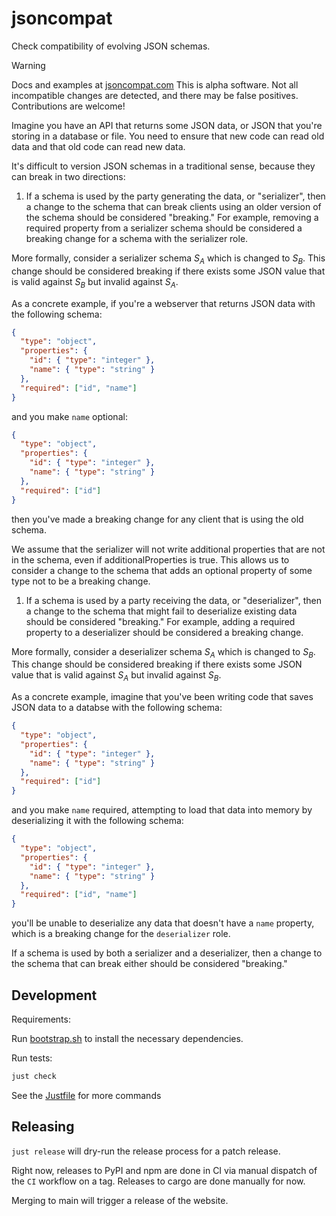 # jsoncompat

Check compatibility of evolving JSON schemas.

> [!WARNING]
> Docs and examples at [jsoncompat.com](https://jsoncompat.com)
> This is alpha software. Not all incompatible changes are detected, and there may be false positives. Contributions are welcome!

Imagine you have an API that returns some JSON data, or JSON that you're storing in a database or file. You need to ensure that new code can read old data and that old code can read new data.

It's difficult to version JSON schemas in a traditional sense, because they can break in two directions:

1. If a schema is used by the party generating the data, or "serializer", then a change to the schema that can break clients using an older version of the schema should be considered "breaking." For example, removing a required property from a serializer schema should be considered a breaking change for a schema with the serializer role.

More formally, consider a serializer schema $S_A$ which is changed to $S_B$. This change should be considered breaking if there exists some JSON value that is valid against $S_B$ but invalid against $S_A$.

As a concrete example, if you're a webserver that returns JSON data with the following schema:

```json
{
  "type": "object",
  "properties": {
    "id": { "type": "integer" },
    "name": { "type": "string" }
  },
  "required": ["id", "name"]
}
```

and you make `name` optional:

```json
{
  "type": "object",
  "properties": {
    "id": { "type": "integer" },
    "name": { "type": "string" }
  },
  "required": ["id"]
}
```

then you've made a breaking change for any client that is using the old schema.

We assume that the serializer will not write additional properties that are not in the schema, even if additionalProperties is true. This allows us to consider a change to the schema that adds an optional property of some type not to be a breaking change.

1. If a schema is used by a party receiving the data, or "deserializer", then a change to the schema that might fail to deserialize existing data should be considered "breaking." For example, adding a required property to a deserializer should be considered a breaking change.

More formally, consider a deserializer schema $S_A$ which is changed to $S_B$. This change should be considered breaking if there exists some JSON value that is valid against $S_A$ but invalid against $S_B$.

As a concrete example, imagine that you've been writing code that saves JSON data to a databse with the following schema:

```json
{
  "type": "object",
  "properties": {
    "id": { "type": "integer" },
    "name": { "type": "string" }
  },
  "required": ["id"]
}
```

and you make `name` required, attempting to load that data into memory by deserializing it with the following schema:

```json
{
  "type": "object",
  "properties": {
    "id": { "type": "integer" },
    "name": { "type": "string" }
  },
  "required": ["id", "name"]
}
```

you'll be unable to deserialize any data that doesn't have a `name` property, which is a breaking change for the `deserializer` role.

If a schema is used by both a serializer and a deserializer, then a change to the schema that can break either should be considered "breaking."

## Development

Requirements:

Run [bootstrap.sh](bootstrap.sh) to install the necessary dependencies.

Run tests:

```bash
just check
```

See the [Justfile](Justfile) for more commands

## Releasing

`just release` will dry-run the release process for a patch release.

Right now, releases to PyPI and npm are done in CI via manual dispatch of the `CI` workflow
on a tag. Releases to cargo are done manually for now.

Merging to main will trigger a release of the website.
